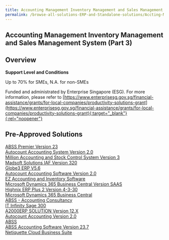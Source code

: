 ```yaml
---
title: Accounting Management Inventory Management and Sales Management System (Part 3)
permalink: /browse-all-solutions-ERP-and-Standalone-solutions/Accting-Mgmt--Inventory-Mgmt-and-Sales-Mgmt-System--Part-3-
---
```


## Accounting Management Inventory Management and Sales Management System (Part 3)
## Overview

**Support Level and Conditions**

Up to 70% for SMEs, N.A. for non-SMEs

Funded and administrated by Enterprise Singapore (ESG). For more information, please refer to
[https://www.enterprisesg.gov.sg/financial-assistance/grants/for-local-companies/productivity-solutions-grant](https://www.enterprisesg.gov.sg/financial-assistance/grants/for-local-companies/productivity-solutions-grant){:target="_blank"}{:rel="noopener"}

## Pre-Approved Solutions

<a href='/productivity-solutions-grant/solutionrepo/solution151' target='_blank'>ABSS Premier Version 23</a><br>
<a href='/productivity-solutions-grant/solutionrepo/solution1106' target='_blank'>Autocount Accounting System Version 2.0 </a><br>
<a href='/productivity-solutions-grant/solutionrepo/solution1147' target='_blank'>Million Accounting and Stock Control System Version 3</a><br>
<a href='/productivity-solutions-grant/solutionrepo/solution1178' target='_blank'>Madsoft Solutions IAF Version 320</a><br>
<a href='/productivity-solutions-grant/solutionrepo/solution1238' target='_blank'>Globe3 ERP V5.6</a><br>
<a href='/productivity-solutions-grant/solutionrepo/solution1355' target='_blank'>Autocount Accounting Software Version 2.0</a><br>
<a href='/productivity-solutions-grant/solutionrepo/solution1360' target='_blank'>EZ Accounting and Inventory Software</a><br>
<a href='/productivity-solutions-grant/solutionrepo/solution1397' target='_blank'>Microsoft Dynamics 365 Business Central Version SAAS</a><br>
<a href='/productivity-solutions-grant/solutionrepo/solution1516' target='_blank'>Highnix ERP Plus 2 Version 4-3-30</a><br>
<a href='/productivity-solutions-grant/solutionrepo/solution1972' target='_blank'>Microsoft Dynamics 365 Business Central</a><br>
<a href='/productivity-solutions-grant/solutionrepo/solution1990' target='_blank'>ABSS - Accounting Consultancy</a><br>
<a href='/productivity-solutions-grant/solutionrepo/solution2487' target='_blank'>IT Infinity Sage 300 </a><br>
<a href='/productivity-solutions-grant/solutionrepo/solution2632' target='_blank'>A2000ERP SOLUTION Version 12.X</a><br>
<a href='/productivity-solutions-grant/solutionrepo/solution2697' target='_blank'>Autocount Accounting Version 2.0</a><br>
<a href='/productivity-solutions-grant/solutionrepo/solution2746' target='_blank'>ABSS</a><br>
<a href='/productivity-solutions-grant/solutionrepo/solution2891' target='_blank'>ABSS Accounting Software Version 23.7</a><br>
<a href='/productivity-solutions-grant/solutionrepo/solution2929' target='_blank'>Netiquette Cloud Business Suite</a><br>
